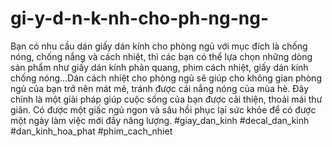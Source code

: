 # gi-y-d-n-k-nh-cho-ph-ng-ng-
Bạn có nhu cầu dán giấy dán kính cho phòng ngủ với mục đích là chống nóng, chống nắng và cách nhiệt, thì các bạn có thể lựa chọn những dòng sản phẩm như giấy dán kính phản quang, phim cách nhiệt, giấy dán kính chống nóng…Dán cách nhiệt cho phòng ngủ sẽ giúp cho không gian phòng ngủ của bạn trở nên mát mẻ, tránh được cái nắng nóng của mùa hè. Đây chính là một giải pháp giúp cuộc sống của bạn được cải thiện, thoải mái thư giãn. Có được một giấc ngủ ngon và sâu hồi phục lại sức khỏe để có được một ngày làm việc mới đầy năng lượng. #giay_dan_kinh #decal_dan_kinh #dan_kinh_hoa_phat #phim_cach_nhiet
